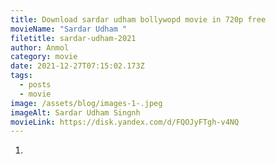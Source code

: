 ```yaml
---
title: Download sardar udham bollywopd movie in 720p free
movieName: "Sardar Udham "
filetitle: sardar-udham-2021
author: Anmol
category: movie
date: 2021-12-27T07:15:02.173Z
tags:
  - posts
  - movie
image: /assets/blog/images-1-.jpeg
imageAlt: Sardar Udham Singnh
movieLink: https://disk.yandex.com/d/FQOJyFTgh-v4NQ
---
```

1.